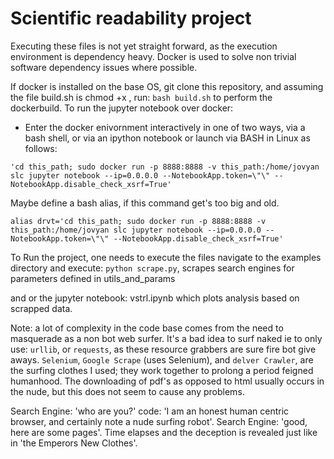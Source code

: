 # Scientific readability project

Executing these files is not yet straight forward, as the execution environment is dependency heavy. Docker is used to solve non trivial software dependency issues where possible.

If docker is installed on the base OS, git clone this repository, and assuming the file build.sh is chmod +x , run: `bash build.sh` to perform the dockerbuild. To run the jupyter notebook over docker:


* Enter the docker enivornment interactively in one of two ways, via a bash shell, or via an ipython notebook or
launch via BASH in Linux as follows:

```
'cd this_path; sudo docker run -p 8888:8888 -v this_path:/home/jovyan slc jupyter notebook --ip=0.0.0.0 --NotebookApp.token=\"\" --NotebookApp.disable_check_xsrf=True'
```

Maybe define a bash alias, if this command get's too big and old.

```
alias drvt='cd this_path; sudo docker run -p 8888:8888 -v this_path:/home/jovyan slc jupyter notebook --ip=0.0.0.0 --NotebookApp.token=\"\" --NotebookApp.disable_check_xsrf=True'
```

To Run the project, one needs to execute the files navigate to the examples directory and execute:
`python scrape.py`,
scrapes search engines for parameters defined in utils_and_params

and or the jupyter notebook: vstrl.ipynb which plots analysis based on scrapped data.

Note: a lot of complexity in the code base comes from the need to masquerade as a non bot web surfer.
It's a bad idea to surf naked ie to only use: `urllib`, or `requests`, as these resource grabbers are sure fire bot give aways.
`Selenium`, `Google Scrape` (uses Selenium), and `delver Crawler`, are the surfing clothes I used; they work together to prolong a period feigned humanhood.
The downloading of pdf's as opposed to html usually occurs in the nude, but this does not seem to cause any problems. 

Search Engine: 'who are you?' code: 'I am an honest human centric browser, and certainly note a nude surfing robot'. Search Engine: 'good, here are some pages'.
Time elapses and the deception is revealed just like in 'the Emperors New Clothes'.